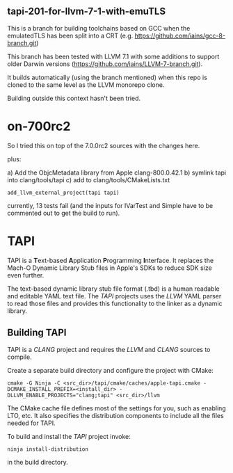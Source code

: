 ## tapi-201-for-llvm-7-1-with-emuTLS

This is a branch for building toolchains based on GCC when the emulatedTLS
has been split into a CRT (e.g. https://github.com/iains/gcc-8-branch.git)

This branch has been tested with LLVM 7.1 with some additions to support
older Darwin versions (https://github.com/iains/LLVM-7-branch.git).

It builds automatically (using the branch mentioned) when this repo is cloned
to the same level as the LLVM monorepo clone.

Building outside this context hasn't been tried.

# on-700rc2

So I tried this on top of the 7.0.0rc2 sources with the changes here.

plus:

a) Add the ObjcMetadata library from Apple clang-800.0.42.1
b) symlink tapi into clang/tools/tapi
c) add  to clang/tools/CMakeLists.txt
 
    add_llvm_external_project(tapi tapi)

currently, 13 tests fail (and the inputs for IVarTest and Simple have to be 
commented out to get the build to run).

# TAPI

TAPI is a **T**ext-based **A**pplication **P**rogramming **I**nterface. It
replaces the Mach-O Dynamic Library Stub files in Apple's SDKs to reduce SDK
size even further.

The text-based dynamic library stub file format (.tbd) is a human readable and
editable YAML text file. The _TAPI_ projects uses the _LLVM_ YAML parser to read
those files and provides this functionality to the linker as a dynamic library.


## Building TAPI

TAPI is a _CLANG_ project and requires the _LLVM_ and _CLANG_ sources to
compile.

Create a separate build directory and configure the project with CMake:

    cmake -G Ninja -C <src_dir>/tapi/cmake/caches/apple-tapi.cmake -DCMAKE_INSTALL_PREFIX=<install_dir> -DLLVM_ENABLE_PROJECTS="clang;tapi" <src_dir>/llvm

The CMake cache file defines most of the settings for you, such as enabling LTO,
etc. It also specifies the distribution components to include all the files
needed for TAPI.

To build and install the _TAPI_ project invoke:

    ninja install-distribution

in the build directory.
